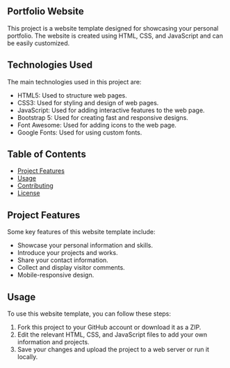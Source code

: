## Portfolio Website

This project is a website template designed for showcasing your personal portfolio. The website is created using HTML, CSS, and JavaScript and can be easily customized.

## Technologies Used

The main technologies used in this project are:

- HTML5: Used to structure web pages.
- CSS3: Used for styling and design of web pages.
- JavaScript: Used for adding interactive features to the web page.
- Bootstrap 5: Used for creating fast and responsive designs.
- Font Awesome: Used for adding icons to the web page.
- Google Fonts: Used for using custom fonts.

## Table of Contents

- [Project Features](#project-features)
- [Usage](#usage)
- [Contributing](#contributing)
- [License](#license)

## Project Features

Some key features of this website template include:

- Showcase your personal information and skills.
- Introduce your projects and works.
- Share your contact information.
- Collect and display visitor comments.
- Mobile-responsive design.

## Usage

To use this website template, you can follow these steps:

1. Fork this project to your GitHub account or download it as a ZIP.
2. Edit the relevant HTML, CSS, and JavaScript files to add your own information and projects.
3. Save your changes and upload the project to a web server or run it locally.
